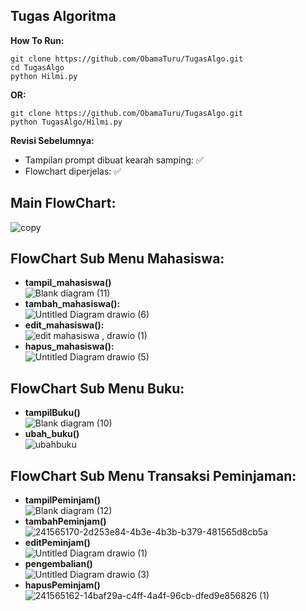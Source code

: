 ## Tugas Algoritma
**How To Run:**
```
git clone https://github.com/ObamaTuru/TugasAlgo.git
cd TugasAlgo
python Hilmi.py
```
**OR:**
```
git clone https://github.com/ObamaTuru/TugasAlgo.git
python TugasAlgo/Hilmi.py
```
**Revisi Sebelumnya:**
- Tampilan prompt dibuat kearah samping: ✅
- Flowchart diperjelas: ✅

## Main FlowChart:
![copy](https://github.com/ObamaTuru/TugasAlgo/assets/128023299/ec300674-eaa8-407b-b6d6-b95c8d9c124e)<br>
## FlowChart Sub Menu Mahasiswa:
- **tampil_mahasiswa()**<br>
![Blank diagram (11)](https://github.com/ObamaTuru/TugasAlgo/assets/128023299/9d4a3fca-6c86-4243-a9a0-9068389b0d49)<br>
- **tambah_mahasiswa():**<br>
![Untitled Diagram drawio (6)](https://github.com/ObamaTuru/TugasAlgo/assets/128023299/115fd427-a55a-4abc-84bb-12551a4af1af)<br>
- **edit_mahasiswa():**<br>
![edit mahasiswa , drawio (1)](https://github.com/ObamaTuru/TugasAlgo/assets/128023299/475bef48-d6a5-41d1-adef-ce95527d2d19)<br>
- **hapus_mahasiswa():**<br>
![Untitled Diagram drawio (5)](https://github.com/ObamaTuru/TugasAlgo/assets/128023299/c519e328-5b43-4c45-a73c-0ebeac6ced0b)<br>
## FlowChart Sub Menu Buku:
- **tampilBuku()**<br>
![Blank diagram (10)](https://github.com/ObamaTuru/TugasAlgo/assets/128023299/25f3a27f-28f4-401f-b1c5-b81835f2cf1a)<br>
- **ubah_buku()**<br>
![ubahbuku](https://github.com/ObamaTuru/TugasAlgo/assets/128023299/a0fa39ca-d56b-4dcf-bf28-d393319b3666)<br>
## FlowChart Sub Menu Transaksi Peminjaman:
- **tampilPeminjam()**<br>
![Blank diagram (12)](https://github.com/ObamaTuru/TugasAlgo/assets/128023299/66aecc04-82b2-44cd-8aa2-d1a4f1cbc946)<br>
- **tambahPeminjam()**<br>
![241565170-2d253e84-4b3e-4b3b-b379-481565d8cb5a](https://github.com/ObamaTuru/TugasAlgo/assets/128023299/8d6ab3f3-bb9e-454f-a4b6-f2908933d57f)<br>
- **editPeminjam()**<br>
![Untitled Diagram drawio (1)](https://github.com/ObamaTuru/TugasAlgo/assets/128023299/fc1bf474-1da7-4970-a6d2-4bf66fc3bf14)<br>
- **pengembalian()**<br>
![Untitled Diagram drawio (3)](https://github.com/ObamaTuru/TugasAlgo/assets/128023299/142958f0-7ad2-4ce1-b583-93cd32f90f35)<br>
- **hapusPeminjam()**<br>
![241565162-14baf29a-c4ff-4a4f-96cb-dfed9e856826 (1)](https://github.com/ObamaTuru/TugasAlgo/assets/128023299/164ecea8-1078-4e8e-9f64-8370ed1c0b53)<br>

